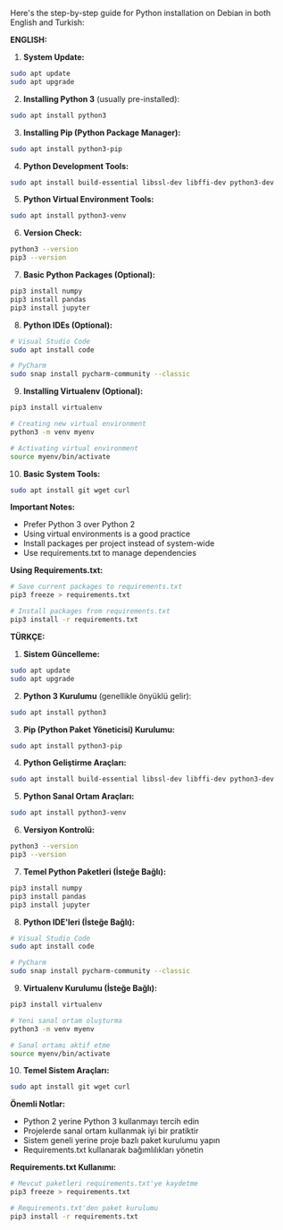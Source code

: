 Here's the step-by-step guide for Python installation on Debian in both English and Turkish:

**ENGLISH:**

1. **System Update:**
```bash
sudo apt update
sudo apt upgrade
```

2. **Installing Python 3** (usually pre-installed):
```bash
sudo apt install python3
```

3. **Installing Pip (Python Package Manager):**
```bash
sudo apt install python3-pip
```

4. **Python Development Tools:**
```bash
sudo apt install build-essential libssl-dev libffi-dev python3-dev
```

5. **Python Virtual Environment Tools:**
```bash
sudo apt install python3-venv
```

6. **Version Check:**
```bash
python3 --version
pip3 --version
```

7. **Basic Python Packages (Optional):**
```bash
pip3 install numpy
pip3 install pandas
pip3 install jupyter
```

8. **Python IDEs (Optional):**
```bash
# Visual Studio Code
sudo apt install code

# PyCharm
sudo snap install pycharm-community --classic
```

9. **Installing Virtualenv (Optional):**
```bash
pip3 install virtualenv

# Creating new virtual environment
python3 -m venv myenv

# Activating virtual environment
source myenv/bin/activate
```

10. **Basic System Tools:**
```bash
sudo apt install git wget curl
```

**Important Notes:**
- Prefer Python 3 over Python 2
- Using virtual environments is a good practice
- Install packages per project instead of system-wide
- Use requirements.txt to manage dependencies

**Using Requirements.txt:**
```bash
# Save current packages to requirements.txt
pip3 freeze > requirements.txt

# Install packages from requirements.txt
pip3 install -r requirements.txt
```

**TÜRKÇE:**

1. **Sistem Güncelleme:**
```bash
sudo apt update
sudo apt upgrade
```

2. **Python 3 Kurulumu** (genellikle önyüklü gelir):
```bash
sudo apt install python3
```

3. **Pip (Python Paket Yöneticisi) Kurulumu:**
```bash
sudo apt install python3-pip
```

4. **Python Geliştirme Araçları:**
```bash
sudo apt install build-essential libssl-dev libffi-dev python3-dev
```

5. **Python Sanal Ortam Araçları:**
```bash
sudo apt install python3-venv
```

6. **Versiyon Kontrolü:**
```bash
python3 --version
pip3 --version
```

7. **Temel Python Paketleri (İsteğe Bağlı):**
```bash
pip3 install numpy
pip3 install pandas
pip3 install jupyter
```

8. **Python IDE'leri (İsteğe Bağlı):**
```bash
# Visual Studio Code
sudo apt install code

# PyCharm
sudo snap install pycharm-community --classic
```

9. **Virtualenv Kurulumu (İsteğe Bağlı):**
```bash
pip3 install virtualenv

# Yeni sanal ortam oluşturma
python3 -m venv myenv

# Sanal ortamı aktif etme
source myenv/bin/activate
```

10. **Temel Sistem Araçları:**
```bash
sudo apt install git wget curl
```

**Önemli Notlar:**
- Python 2 yerine Python 3 kullanmayı tercih edin
- Projelerde sanal ortam kullanmak iyi bir pratiktir
- Sistem geneli yerine proje bazlı paket kurulumu yapın
- Requirements.txt kullanarak bağımlılıkları yönetin

**Requirements.txt Kullanımı:**
```bash
# Mevcut paketleri requirements.txt'ye kaydetme
pip3 freeze > requirements.txt

# Requirements.txt'den paket kurulumu
pip3 install -r requirements.txt
```
